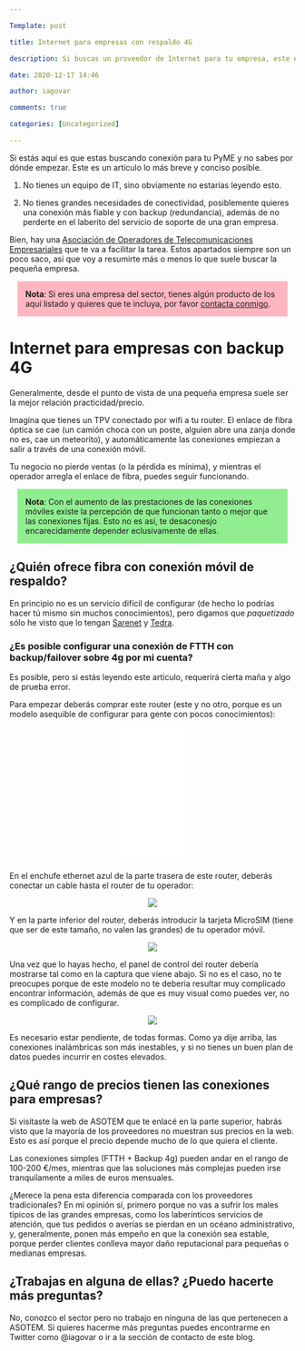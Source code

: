 ```yaml
---

Template: post

title: Internet para empresas con respaldo 4G

description: Si buscas un proveedor de Internet para tu empresa, este es un pequeño resumen del sector, con algunos consejos.

date: 2020-12-17 14:46

author: iagovar

comments: true

categories: [Uncategorized]

---
```


Si estás aquí es que estas buscando conexión para tu PyME y no sabes por dónde empezar. Este es un artículo lo más breve y conciso posible.

1. No tienes un equipo de IT, sino obviamente no estarías leyendo esto.

2. No tienes grandes necesidades de conectividad, posiblemente quieres una conexión más fiable y con backup (redundancia), además de no perderte en el laberito del servicio de soporte de una gran empresa.

Bien, hay una <a href="https://asotem.es/">Asociación de Operadores de Telecomunicaciones Empresariales</a> que te va a facilitar la tarea. Estos apartados siempre son un poco saco, asi que voy a resumirte más o menos lo que suele buscar la pequeña empresa.

<div style="background-color: lightpink; padding: 1em; margin: 1em;">
<b>Nota</b>: Si eres una empresa del sector, tienes algún producto de los aquí listado y quieres que te incluya, por favor <a href="http://iagovar.com/contacto">contacta conmigo</a>.
</div>

# Internet para empresas con backup 4G

Generalmente, desde el punto de vista de una pequeña empresa suele ser la mejor relación practicidad/precio.

Imagina que tienes un TPV conectado por wifi a tu router. El enlace de fibra óptica se cae (un camión choca con un poste, alguien abre una zanja donde no es, cae un meteorito), y automáticamente las conexiones empiezan a salir a través de una conexión móvil.

Tu negocio no pierde ventas (o la pérdida es mínima), y mientras el operador arregla el enlace de fibra, puedes seguir funcionando.

<div style="background-color: lightgreen; padding: 1em; margin: 1em;">
<b>Nota</b>: Con el aumento de las prestaciones de las conexiones móviles existe la percepción de que funcionan tanto o mejor que las conexiones fijas. Esto no es así, te desaconesjo encarecidamente depender eclusivamente de ellas.
</div>

## ¿Quién ofrece fibra con conexión móvil de respaldo?

En principio no es un servicio difícil de configurar (de hecho lo podrías hacer tú mismo sin muchos conocimientos), pero digamos que *paquetizado* sólo he visto que lo tengan <a href="https://www.sarenet.es/internet/conexion/fibra-segura-4g/">Sarenet</a> y <a href="https://www.tedra.es/ftth-para-empresas-con-backup-4g/">Tedra</a>.

### ¿Es posible configurar una conexión de FTTH con backup/failover sobre 4g por mi cuenta?

Es posible, pero si estás leyendo este artículo, requerirá cierta maña y algo de prueba error.

Para empezar deberás comprar este router (este y no otro, porque es un modelo asequible de configurar para gente con pocos conocimientos):

<center>
<iframe style="width:120px;height:240px;" marginwidth="0" marginheight="0" scrolling="no" frameborder="0" src="//rcm-eu.amazon-adsystem.com/e/cm?lt1=_blank&bc1=000000&IS2=1&bg1=FFFFFF&fc1=000000&lc1=0000FF&t=quecarallo-21&language=es_ES&o=30&p=8&l=as4&m=amazon&f=ifr&ref=as_ss_li_til&asins=B0779FFCXC&linkId=c330903576ff8c7754a4daf781b2c2b3"></iframe>
</center>


En el enchufe ethernet azul de la parte trasera de este router, deberás conectar un cable hasta el router de tu operador:

<center><img src="https://i.imgur.com/CspJLGQ.png"></center>

Y en la parte inferior del router, deberás introducir la tarjeta MicroSIM (tiene que ser de este tamaño, no valen las grandes) de tu operador móvil.

<center><img src="https://i.imgur.com/uFbBqXz.png"></center>

Una vez que lo hayas hecho, el panel de control del router debería mostrarse tal como en la captura que viene abajo. Si no es el caso, no te preocupes porque de este modelo no te debería resultar muy complicado encontrar información, además de que es muy visual como puedes ver, no es complicado de configurar.

<center><img src="https://i.imgur.com/EQfgi3w.jpg"></center>


Es necesario estar pendiente, de todas formas. Como ya dije arriba, las conexiones inalámbricas son más inestables, y si no tienes un buen plan de datos puedes incurrir en costes elevados.

## ¿Qué rango de precios tienen las conexiones para empresas?

Si visitaste la web de ASOTEM que te enlacé en la parte superior, habrás visto que la mayoría de los proveedores no muestran sus precios en la web. Esto es así porque el precio depende mucho de lo que quiera el cliente.

Las conexiones simples (FTTH + Backup 4g) pueden andar en el rango de 100-200 €/mes, mientras que las soluciones más complejas pueden irse tranquilamente a miles de euros mensuales.

¿Merece la pena esta diferencia comparada con los proveedores tradicionales? En mi opinión sí, primero porque no vas a sufrir los males típicos de las grandes empresas, como los laberínticos servicios de atención, que tus pedidos o averías se pierdan en un océano administrativo, y, generalmente, ponen más empeño en que la conexión sea estable, porque perder clientes conlleva mayor daño reputacional para pequeñas o medianas empresas.


## ¿Trabajas en alguna de ellas? ¿Puedo hacerte más preguntas?

No, conozco el sector pero no trabajo en ninguna de las que pertenecen a ASOTEM. Si quieres hacerme más preguntas puedes encontrarme en Twitter como @iagovar o ir a la sección de contacto de este blog.


